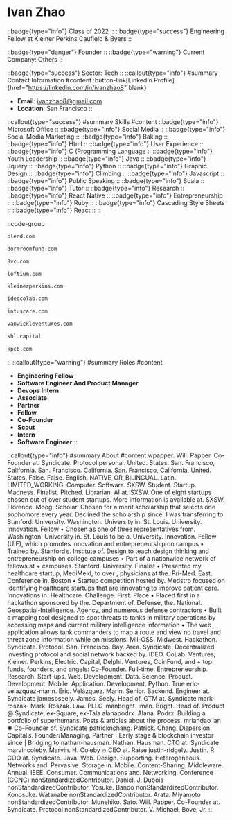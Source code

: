 # Ivan Zhao
::badge{type="info"}
Class of 2022
::
::badge{type="success"}
Engineering Fellow at Kleiner Perkins Caufield & Byers
::

::badge{type="danger"}
Founder
::
::badge{type="warning"}
Current Company: Others
::

::badge{type="success"}
Sector: Tech
::
::callout{type="info"}
#summary
Contact Information
#content
:button-link[LinkedIn Profile]{href="https://linkedin.com/in/ivanzhao8" blank}
- **Email**: ivanzhao8@gmail.com
- **Location**: San Francisco
::

::callout{type="success"}
#summary
Skills
#content
::badge{type="info"}
Microsoft Office
::
::badge{type="info"}
Social Media
::
::badge{type="info"}
Social Media Marketing
::
::badge{type="info"}
Baking
::
::badge{type="info"}
Html
::
::badge{type="info"}
User Experience
::
::badge{type="info"}
C (Programming Language
::
::badge{type="info"}
Youth Leadership
::
::badge{type="info"}
Java
::
::badge{type="info"}
Jquery
::
::badge{type="info"}
Python
::
::badge{type="info"}
Graphic Design
::
::badge{type="info"}
Climbing
::
::badge{type="info"}
Javascript
::
::badge{type="info"}
Public Speaking
::
::badge{type="info"}
Scala
::
::badge{type="info"}
Tutor
::
::badge{type="info"}
Research
::
::badge{type="info"}
React Native
::
::badge{type="info"}
Entrepreneurship
::
::badge{type="info"}
Ruby
::
::badge{type="info"}
Cascading Style Sheets
::
::badge{type="info"}
React
::
::

::code-group
```bash [Blend]
blend.com
```
```bash [Dorm Room Fund]
dormroomfund.com
```
```bash [8VC]
8vc.com
```
```bash [Loftium]
loftium.com
```
```bash [KPCB]
kleinerperkins.com
```
```bash [IDEO CoLab Ventures]
ideocolab.com
```
```bash [Intus Care]
intuscare.com
```
```bash [Van Wickle Ventures]
vanwickleventures.com
```
```bash [SHL Capital]
shl.capital
```
```bash [Kleiner Perkins Caufield & Byers]
kpcb.com
```
::
::callout{type="warning"}
#summary
Roles
#content
- **Engineering Fellow**
- **Software Engineer And Product Manager**
- **Devops Intern**
- **Associate**
- **Partner**
- **Fellow**
- **Co-Founder**
- **Scout**
- **Intern**
- **Software Engineer**
::

::callout{type="info"}
#summary
About
#content
wpapper. Will. Papper. Co-Founder at. Syndicate. Protocol personal. United. States. San. Francisco, California. San. Francisco. California. San. Francisco, California, United. States. False. False. English. NATIVE_OR_BILINGUAL. Latin. LIMITED_WORKING. Computer. Software. SXSW. Student. Startup. Madness. Finalist. Pitched. Librarian. AI at. SXSW. One of eight startups chosen out of over student startups. More information is available at. SXSW. Florence. Moog. Scholar. Chosen for a merit scholarship that selects one sophomore every year. Declined the scholarship since. I was transferring to. Stanford. University. Washington. University in. St. Louis. University. Innovation. Fellow • Chosen as one of three representatives from. Washington. University in. St. Louis to be a. University. Innovation. Fellow (UIF), which promotes innovation and entrepreneurship on campus • Trained by. Stanford’s. Institute of. Design to teach design thinking and entrepreneurship on college campuses • Part of a nationwide network of fellows at + campuses. Stanford. University. Finalist • Presented my healthcare startup, MediMeld, to over , physicians at the. Pri-Med. East. Conference in. Boston • Startup competition hosted by. Medstro focused on identifying healthcare startups that are innovating to improve patient care. Innovations in. Healthcare. Challenge. First. Place • Placed first in a hackathon sponsored by the. Department of. Defense, the. National. Geospatial-Intelligence. Agency, and numerous defense contractors • Built a mapping tool designed to spot threats to tanks in military operations by accessing maps and current military intelligence information • The web application allows tank commanders to map a route and view no travel and threat zone information while on missions. Mil-OSS. Midwest. Hackathon. Syndicate. Protocol. San. Francisco. Bay. Area. Syndicate. Decentralized investing protocol and social network backed by. IDEO. CoLab. Ventures, Kleiner. Perkins, Electric. Capital, Delphi. Ventures, CoinFund, and + top funds, founders, and angels: Co-Founder. Full-time. Entrepreneurship. Research. Start-ups. Web. Development. Data. Science. Product. Development. Mobile. Application. Development. Python. True eric-velazquez-marin. Eric. Velázquez. Marín. Senior. Backend. Engineer at. Syndicate jamesbseely. James. Seely. Head of. GTM at. Syndicate mark-roszak- Mark. Roszak. Law. PLLC imanbright. Iman. Bright. Head of. Product @ Syndicate, ex-Square, ex-Tala alanapodrx. Alana. Podrx. Building a portfolio of superhumans. Posts & articles about the process. mriandao ian ✺ Co-Founder of. Syndicate patricknchang. Patrick. Chang. Dispersion. Capital’s. Founder/Managing. Partner | Early stage & blockchain investor since | Bridging to nathan-hausman. Nathan. Hausman. CTO at. Syndicate marvincoleby. Marvin. H. Coleby 🔥 CEO at. Raise justin-ridgely. Justin. R. COO at. Syndicate. Java. Web. Design. Supporting. Heterogeneous. Networks and. Pervasive. Storage in. Mobile. Content-Sharing. Middleware. Annual. IEEE. Consumer. Communications and. Networking. Conference (CCNC) nonStandardizedContributor. Daniel. J. Dubois nonStandardizedContributor. Yosuke. Bando nonStandardizedContributor. Konosuke. Watanabe nonStandardizedContributor. Arata. Miyamoto nonStandardizedContributor. Munehiko. Sato. Will. Papper. Co-Founder at. Syndicate. Protocol nonStandardizedContributor. V. Michael. Bove, Jr.
::
